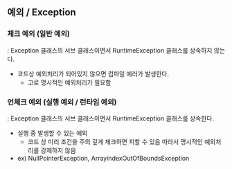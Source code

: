 ## 예외 / Exception
### 체크 예외 (일반 예외)
  : Exception 클래스의 서브 클래스이면서 RuntimeException 클래스를 상속하지 않는다.
- 코드상 예외처리가 되어있지 않으면 컴파일 에러가 발생한다.
    - 고로 명시적인 예외처리가 필요함
    
### 언체크 예외 (실행 예외 / 런타임 예외)
  : Exception 클래스의 서브 클래스이면서 RuntimeException 클래스를 상속한다.
- 실행 중 발생할 수 있는 예외
  - 코드 상 미리 조건을 주의 깊게 체크하면 피할 수 있음 따라서 명시적인 예외처리를 강제하지 않음  
- ex) NullPointerException, ArrayindexOutOfBoundsException 


